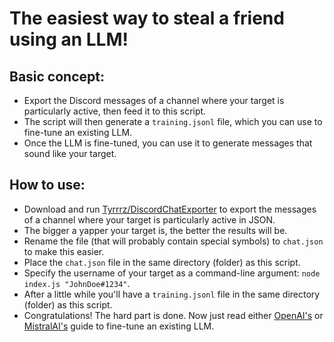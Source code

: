 # The easiest way to steal a friend using an LLM!

## Basic concept:
- Export the Discord messages of a channel where your target is particularly active, then feed it to this script.
- The script will then generate a `training.jsonl` file, which you can use to fine-tune an existing LLM.
- Once the LLM is fine-tuned, you can use it to generate messages that sound like your target.

## How to use:
- Download and run [Tyrrrz/DiscordChatExporter](https://github.com/Tyrrrz/DiscordChatExporter) to export the messages of a channel where your target is particularly active in JSON.
- The bigger a yapper your target is, the better the results will be.
- Rename the file (that will probably contain special symbols) to `chat.json` to make this easier.
- Place the `chat.json` file in the same directory (folder) as this script.
- Specify the username of your target as a command-line argument: `node index.js "JohnDoe#1234"`.
- After a little while you'll have a `training.jsonl` file in the same directory (folder) as this script.
- Congratulations! The hard part is done. Now just read either [OpenAI's](https://platform.openai.com/docs/guides/fine-tuning) or [MistralAI's](https://docs.mistral.ai/guides/finetuning/) guide to fine-tune an existing LLM.
